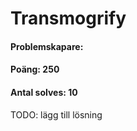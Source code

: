 # Transmogrify
#### Problemskapare:
#### Poäng: 250
#### Antal solves: 10


TODO: lägg till lösning
